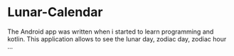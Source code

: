 # Lunar-Calendar
The Android app was written when i started to learn programming and kotlin.
This application allows to see the lunar day, zodiac day, zodiac hour ...
